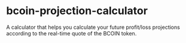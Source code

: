 # bcoin-projection-calculator
A calculator that helps you calculate your future profit/loss projections according to the real-time quote of the BCOIN token.
